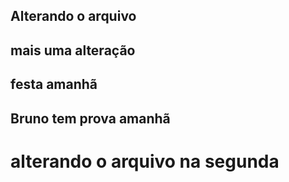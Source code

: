 ## Alterando o arquivo
## mais uma alteração
## festa amanhã
## Bruno tem prova amanhã
<h1>alterando o arquivo na segunda</h1>